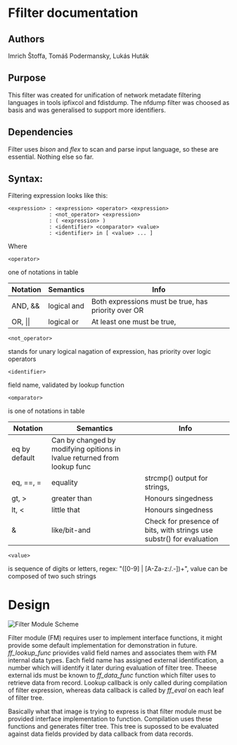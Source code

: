 # Ffilter documentation

## Authors
Imrich Štoffa, Tomáš Podermansky, Lukás Huták

## Purpose
This filter was created for unification of network metadate filtering languages in tools ipfixcol and fdistdump. The nfdump filter was choosed as basis and was generalised to support more identifiers.

## Dependencies
Filter uses *bison* and *flex* to scan and parse input language, so these are essential. Nothing else so far. 

## Syntax:

Filtering expression looks like this:

```
<expression> : <expression> <operator> <expression>
             : <not_operator> <expression>
             : ( <expression> )
             : <identifier> <comparator> <value>
             : <identifier> in [ <value> ... ]
```

Where
```
<operator>
``` 
one of notations in table

Notation | Semantics | Info
--- | --- | ---
 AND, && | logical and | Both expressions must be true, has priority over OR
OR, \|\| | logical or | At least one must be true, 

```
<not_operator>
``` 
stands for unary logical nagation of expression, has priority over logic operators

```
<identifier>
```
field name, validated by lookup function

```
<omparator>
``` 
is one of notations in table

Notation | Semantics | Info
--- | --- | ---
 | eq by default | Can by changed by modifying opitions in lvalue returned from lookup func
eq, ==, = | equality | strcmp() output for strings, 
gt, > | greater than | Honours singedness
lt, < | little that | Honours singedness
& | like/bit-and | Check for presence of bits, with strings use substr() for evaluation

```
<value>
``` 
is sequence of digits or letters, regex: "([0-9] | [A-Za-z:/\.\-])+", value can be composed of two such strings

# Design
![Filter Module Scheme](doc/filter_data_model.png)

Filter module (FM) requires user to implement interface functions, it might provide some default implementation for demonstration in future. _ff\_lookup\_func_ priovides valid field names and associates them with FM internal data types. Each field name has assigned external identification, a number which will identify it later during evaluation of filter tree. Theese external ids must be known to _ff\_data\_func_ function which filter uses to retrieve data from record. Lookup callback is only called during compilation of filter expression, whereas data callback is called by _ff\_eval_ on each leaf of filter tree.

Basically what that image is trying to express is that filter module must be provided interface implementation to function. Compilation uses these functions and generates filter tree. This tree is supossed to be evaluated against data fields provided by data callback from data records.


